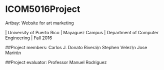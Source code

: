 # ICOM5016Project
Artbay: Website for art marketing

| University of Puerto Rico
| Mayaguez Campus
| Department of Computer Engineering
| Fall 2016

##Project members:
Carlos J. Donato Rivera\n
Stephen Velez\n
Jose Marin\n

##Project evaluator:
Professor Manuel Rodriguez
